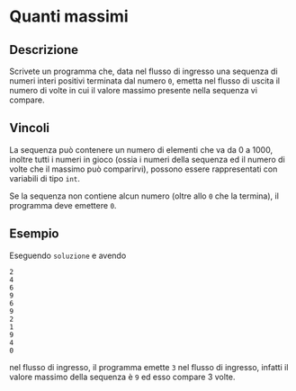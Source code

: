 Quanti massimi
==============

Descrizione
-----------

Scrivete un programma che, data nel flusso di ingresso una sequenza di numeri
interi positivi terminata dal numero `0`, emetta nel flusso di uscita il numero
di volte in cui il valore massimo presente nella sequenza vi compare.


Vincoli
-------

La sequenza può contenere un numero di elementi che va da 0 a 1000, inoltre
tutti i numeri in gioco (ossia i numeri della sequenza ed il numero di volte
che il massimo può comparirvi), possono essere rappresentati con variabili di
tipo `int`.

Se la sequenza non contiene alcun numero (oltre allo `0` che la termina), il
programma deve emettere `0`.


Esempio
-------

Eseguendo `soluzione` e avendo

    2
    4
    6
    9
    6
    9
    2
    1
    9
    4
    0

nel flusso di ingresso, il programma emette `3` nel flusso di ingresso, infatti
il valore massimo della sequenza è `9` ed esso compare 3 volte.

